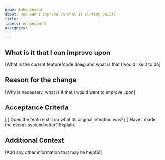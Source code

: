 ```yaml
---
name: Enhancement
about: How can I improve on what is already built?
title: ''
labels: enhancement
assignees: ''

---
```


## What is it that I can improve upon
[What is the current feature/code doing and what is that I would like it to do]

## Reason for the change
[Why is necessary, what is it that I would want to improve upon]

## Acceptance Criteria
[ ] Does the feature still do what its original intention was?
[ ] Have I made the overall system better? Explain.

## Additional Context
[Add any other information that may be helpful]
